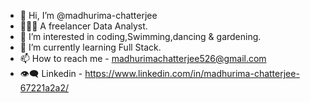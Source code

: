 - 👋 Hi, I’m @madhurima-chatterjee
- 👩🏻‍💻 A freelancer Data Analyst.
- 👀 I’m interested in coding,Swimming,dancing & gardening.
- 🌱 I’m currently learning Full Stack.
- 📫 How to reach me - madhurimachatterjee526@gmail.com
- 👁️‍🗨️ Linkedin - https://www.linkedin.com/in/madhurima-chatterjee-67221a2a2/
<!---
madhurima-chatterjee/madhurima-chatterjee is a ✨ special ✨ repository because its `README.md` (this file) appears on your GitHub profile.
You can click the Preview link to take a look at your changes.
--->
